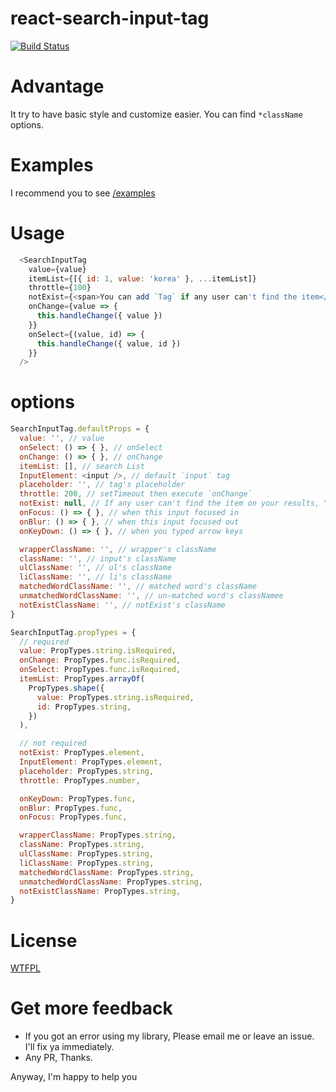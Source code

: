 
# react-search-input-tag

[![Build Status](https://travis-ci.org/gotsu/react-search-input-tag.svg?branch=master)](https://travis-ci.org/gotsu/react-search-input-tag)

# Advantage

It try to have basic style and customize easier.
You can find `*className` options.

# Examples

I recommend you to see [/examples](https://github.com/gotsu/react-search-input-tag/tree/master/examples)

# Usage

``` js
  <SearchInputTag
    value={value}
    itemList={[{ id: 1, value: 'korea' }, ...itemList]}
    throttle={100}
    notExist={<span>You can add `Tag` if any user can't find the item</span>}
    onChange={value => {
      this.handleChange({ value })
    }}
    onSelect={(value, id) => {
      this.handleChange({ value, id })
    }}
  />
```

# options

``` js
SearchInputTag.defaultProps = {
  value: '', // value
  onSelect: () => { }, // onSelect
  onChange: () => { }, // onChange
  itemList: [], // search List
  InputElement: <input />, // default `input` tag
  placeholder: '', // tag's placeholder
  throttle: 200, // setTimeout then execute `onChange`
  notExist: null, // If any user can't find the item on your results, You can show one `li` tag
  onFocus: () => { }, // when this input focused in
  onBlur: () => { }, // when this input focused out
  onKeyDown: () => { }, // when you typed arrow keys

  wrapperClassName: '', // wrapper's className
  className: '', // input's className
  ulClassName: '', // ul's className
  liClassName: '', // li's className
  matchedWordClassName: '', // matched word's className
  unmatchedWordClassName: '', // un-matched word's classNamee
  notExistClassName: '', // notExist's className
}

SearchInputTag.propTypes = {
  // required
  value: PropTypes.string.isRequired,
  onChange: PropTypes.func.isRequired,
  onSelect: PropTypes.func.isRequired,
  itemList: PropTypes.arrayOf(
    PropTypes.shape({
      value: PropTypes.string.isRequired,
      id: PropTypes.string,
    })
  ),

  // not required
  notExist: PropTypes.element,
  InputElement: PropTypes.element,
  placeholder: PropTypes.string,
  throttle: PropTypes.number,

  onKeyDown: PropTypes.func,
  onBlur: PropTypes.func,
  onFocus: PropTypes.func,

  wrapperClassName: PropTypes.string,
  className: PropTypes.string,
  ulClassName: PropTypes.string,
  liClassName: PropTypes.string,
  matchedWordClassName: PropTypes.string,
  unmatchedWordClassName: PropTypes.string,
  notExistClassName: PropTypes.string,
}

```

# License

[WTFPL](http://www.wtfpl.net/)

# Get more feedback

- If you got an error using my library, Please email me or leave an issue. I'll fix ya immediately.
- Any PR, Thanks.

Anyway, I'm happy to help you
